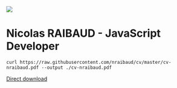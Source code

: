 <img src="https://media.giphy.com/media/zOvBKUUEERdNm/giphy.gif" />

# Nicolas RAIBAUD - JavaScript Developer
```curl
curl https://raw.githubusercontent.com/nraibaud/cv/master/cv-nraibaud.pdf --output ./cv-nraibaud.pdf
```

[Direct download](https://raw.githubusercontent.com/nraibaud/cv/master/cv-nraibaud.pdf)
